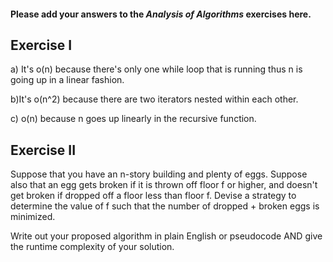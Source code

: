 #### Please add your answers to the **_Analysis of Algorithms_** exercises here.

## Exercise I

a) It's o(n) because there's only one while loop that is running thus n is
going up in a linear fashion.

b)It's o(n^2) because there are two iterators nested within each other.

c) o(n) because n goes up linearly in the recursive function.

## Exercise II

Suppose that you have an n-story building and plenty of eggs. Suppose also that an egg gets broken if it is thrown off floor f or higher, and doesn't get broken if dropped off a floor less than floor f. Devise a strategy to determine the value of f such that the number of dropped + broken eggs is minimized.

Write out your proposed algorithm in plain English or pseudocode AND give the runtime complexity of your solution.

<!-- N story building and plenty of eggs -->
<!-- Broken egg if n is equal to or higher than floor f -->
<!-- Determine the value of f -->
<!-- Goal = smallest number of dropped + broken eggs -->

<!-- Figure out the value of n-story building -->
<!-- I know that floor f is equal to 6 because f is the 6th number from a which is 0 -->
<!-- So my strategy would be to see n is greater than 6 -->
<!-- if it is, don't drop the egg -->
<!-- if it isn't greater than 6, drop the egg -->
<!-- Alternatively what if f is not the sixth number of from a -->
<!-- f would be 0, so if n is smaller than 0, drop the egg -->
<!-- if f is larger than 0, don't drop the egg -->
<!-- The runtime complexity of this would be o(1) because we are only determing if n is greater than, equal to, or less than f at which point we drop the egg -->
